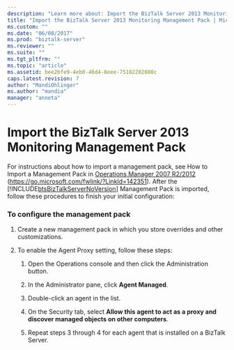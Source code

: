 ```yaml
---
description: "Learn more about: Import the BizTalk Server 2013 Monitoring Management Pack"
title: "Import the BizTalk Server 2013 Monitoring Management Pack | Microsoft Docs"
ms.custom: ""
ms.date: "06/08/2017"
ms.prod: "biztalk-server"
ms.reviewer: ""
ms.suite: ""
ms.tgt_pltfrm: ""
ms.topic: "article"
ms.assetid: bee2bfe9-4eb0-46d4-8eee-75182202080c
caps.latest.revision: 7
author: "MandiOhlinger"
ms.author: "mandia"
manager: "anneta"
---
```

# Import the BizTalk Server 2013 Monitoring Management Pack
For instructions about how to import a management pack, see How to Import a Management Pack in [Operations Manager 2007 R2/2012](https://go.microsoft.com/fwlink/?LinkId=142351) (<https://go.microsoft.com/fwlink/?LinkId=142351>). After the [!INCLUDE[btsBizTalkServerNoVersion](../includes/btsbiztalkservernoversion-md.md)] Management Pack is imported, follow these procedures to finish your initial configuration:

### To configure the management pack

1.  Create a new management pack in which you store overrides and other customizations.

2.  To enable the Agent Proxy setting, follow these steps:

    1.  Open the Operations console and then click the Administration button.

    2.  In the Administrator pane, click **Agent Managed**.

    3.  Double-click an agent in the list.

    4.  On the Security tab, select **Allow this agent to act as a proxy and discover managed objects on other computers**.

    5.  Repeat steps 3 through 4 for each agent that is installed on a BizTalk Server.

